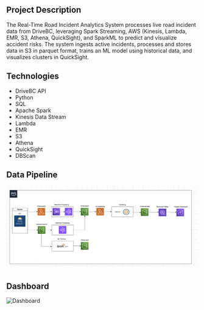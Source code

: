 ## Project Description

The Real-Time Road Incident Analytics System processes live road incident data from DriveBC, leveraging Spark Streaming, AWS (Kinesis, Lambda, EMR, S3, Athena, QuickSight), and SparkML to predict and visualize accident risks. The system ingests active incidents, processes and stores data in S3 in parquet format, trains an ML model using historical data, and visualizes clusters in QuickSight.

## Technologies

- DriveBC API
- Python
- SQL
- Apache Spark
- Kinesis Data Stream
- Lambda
- EMR
- S3
- Athena
- QuickSight
- DBScan

## Data Pipeline

![Pipeline Overview](assets/pipeline.png)

## Dashboard
![Dashboard](assets/dashboard.drawio.png)

